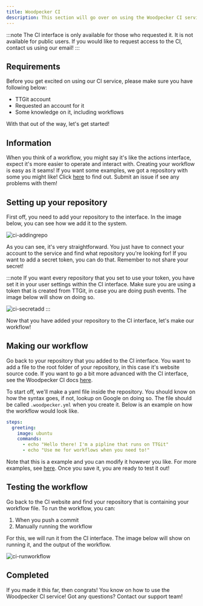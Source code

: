 ```yaml
---
title: Woodpecker CI
description: This section will go over on using the Woodpecker CI service.
---
```


:::note
The CI interface is only available for those who requested it. It is not available for public users. If you would like to request access to the CI, contact us using our email!
:::

## Requirements
Before you get excited on using our CI service, please make sure you have following below:

- TTGit account
- Requested an account for it
- Some knowledge on it, including workflows

With that out of the way, let's get started!

## Information
When you think of a workflow, you might say it's like the actions interface, expect it's more easier to operate and interact with. Creating your workflow is easy as it seams! If you want some examples, we got a repository with some you might like! Click [here](https://git.ttnrtsite.me/actions/woodpecker-ci) to find out. Submit an issue if see any problems with them!

## Setting up your repository
First off, you need to add your repository to the interface. In the image below, you can see how we add it to the system.

![ci-addingrepo](/images/ci-addingrepo.gif)

As you can see, it's very straightforward. You just have to connect your account to the service and find what repository you're looking for! If you want to add a secret token, you can do that. Remember to not share your secret!

:::note
If you want every repository that you set to use your token, you have set it in your user settings within the CI interface. Make sure you are using a token that is created from TTGit, in case you are doing push events. The image below will show on doing so.

![ci-secretadd](/images/ci-secretadd.gif)
:::

 
Now that you have added your repository to the CI interface, let's make our workflow!

## Making our workflow
Go back to your repository that you added to the CI interface. You want to add a file to the root folder of your repository, in this case it's website source code. If you want to go a bit more advanced with the CI interface, see the Woodpecker CI docs [here](https://woodpecker-ci.org/docs/intro).

To start off, we'll make a yaml file inside the repository. You should know on how the syntax goes, if not, lookup on Google on doing so. The file should be called `.woodpecker.yml` when you create it. Below is an example on how the workflow would look like.

```yaml
steps:
  greeting:
    image: ubuntu
    commands:
      - echo "Hello there! I'm a pipline that runs on TTGit"
      - echo "Use me for workflows when you need to!"
```

Note that this is a example and you can modify it however you like. For more examples, see [here](https://git.ttnrtsite.me/actions/woodpecker-ci). Once you save it, you are ready to test it out!

## Testing the workflow
Go back to the CI website and find your repository that is containing your workflow file. To run the workflow, you can:

1. When you push a commit
2. Manually running the workflow

For this, we will run it from the CI interface. The image below will show on running it, and the output of the workflow.

![ci-runworkflow](/images/ci-runworkflow.gif)

## Completed
If you made it this far, then congrats! You know on how to use the Woodpecker CI service! Got any questions? Contact our support team!